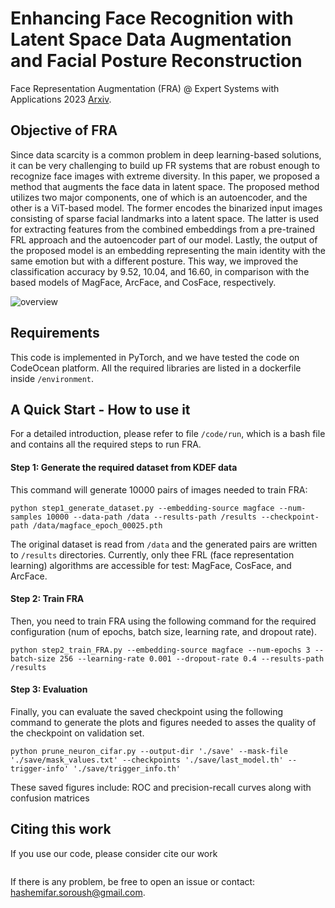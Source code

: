 # Enhancing Face Recognition with Latent Space Data Augmentation and Facial Posture Reconstruction

Face Representation Augmentation (FRA) @ Expert Systems with Applications 2023 [Arxiv](https://arxiv.org/abs/2301.11986). 

## Objective of FRA

Since data scarcity is a common problem in deep learning-based solutions, it can be very challenging to build up FR systems that are robust enough to recognize face images with extreme diversity. In this paper, we proposed a method that augments the face data in latent space. The proposed method utilizes two major components, one of which is an autoencoder, and the other is a ViT-based model. The former encodes the binarized input images consisting of sparse facial landmarks into a latent space. The latter is used for extracting features from the combined embeddings from a pre-trained FRL approach and the autoencoder part of our model. Lastly, the output of the proposed model is an embedding representing the main identity with the same emotion but with a different posture. This way, we improved the classification accuracy by 9.52, 10.04, and 16.60, in comparison with the based models of MagFace, ArcFace, and CosFace, respectively.

![overview](https://github.com/soroushhashemifar/Augmenting-Face-Representation/assets/24815283/56cbab25-5759-4988-8747-fd1bfc951aa9)

## Requirements
This code is implemented in PyTorch, and we have tested the code on CodeOcean platform. All the required libraries are listed in a dockerfile inside `/environment`.

## A Quick Start - How to use it

For a detailed introduction, please refer to file `/code/run`, which is a bash file and contains all the required steps to run FRA.

#### Step 1: Generate the required dataset from KDEF data
This command will generate 10000 pairs of images needed to train FRA: 

```
python step1_generate_dataset.py --embedding-source magface --num-samples 10000 --data-path /data --results-path /results --checkpoint-path /data/magface_epoch_00025.pth
```

The original dataset is read from `/data` and the generated pairs are written to `/results` directories. Currently, only thee FRL (face representation learning) algorithms are accessible for test: MagFace, CosFace, and ArcFace.

#### Step 2: Train FRA

Then, you need to train FRA using the following command for the required configuration (num of epochs, batch size, learning rate, and dropout rate).

```
python step2_train_FRA.py --embedding-source magface --num-epochs 3 --batch-size 256 --learning-rate 0.001 --dropout-rate 0.4 --results-path /results
```

#### Step 3: Evaluation

Finally, you can evaluate the saved checkpoint using the following command to generate the plots and figures needed to asses the quality of the checkpoint on validation set.

```
python prune_neuron_cifar.py --output-dir './save' --mask-file './save/mask_values.txt' --checkpoints './save/last_model.th' --trigger-info' './save/trigger_info.th'
```

These saved figures include: ROC and precision-recall curves along with confusion matrices

## Citing this work

If you use our code, please consider cite our work

```bibtex

```

If there is any problem, be free to open an issue or contact: hashemifar.soroush@gmail.com.
